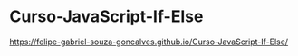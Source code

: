 # Curso-JavaScript-If-Else

https://felipe-gabriel-souza-goncalves.github.io/Curso-JavaScript-If-Else/
